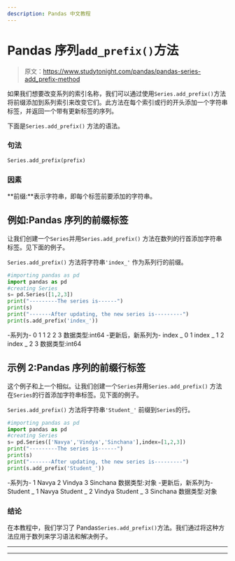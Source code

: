 ```yaml
---
description: Pandas 中文教程
---
```


# Pandas 序列`add_prefix()`方法

> 原文：<https://www.studytonight.com/pandas/pandas-series-add_prefix-method>

如果我们想要改变系列的索引名称，我们可以通过使用`Series.add_prefix()`方法将前缀添加到系列索引来改变它们。此方法在每个索引或行的开头添加一个字符串标签，并返回一个带有更新标签的序列。

下面是`Series.add_prefix()` 方法的语法。

### 句法

```py
Series.add_prefix(prefix)
```

### 因素

**前缀:**表示字符串，即每个标签前要添加的字符串。

## 例如:Pandas 序列的前缀标签

让我们创建一个`Series`并用`Series.add_prefix()` 方法在数列的行首添加字符串标签。见下面的例子。

`Series.add_prefix()` 方法将字符串`'index_'` 作为系列行的前缀。

```py
#importing pandas as pd
import pandas as pd
#creating Series
s= pd.Series([1,2,3])
print("---------The series is------")
print(s)
print("-------After updating, the new series is---------")
print(s.add_prefix('index_'))
```

-系列为-
0 1
1 2
2 3
数据类型:int64
-更新后，新系列为-
index _ 0 1
index _ 1 2
index _ 2 3
数据类型:int64

## 示例 2:Pandas 序列的前缀行标签

这个例子和上一个相似。让我们创建一个`Series`并用`Series.add_prefix()` 方法在`Series`的行首添加字符串标签。见下面的例子。

`Series.add_prefix()` 方法将字符串`'Student_'` 前缀到`Series`的行。

```py
#importing pandas as pd
import pandas as pd
#creating Series
s= pd.Series(['Navya','Vindya','Sinchana'],index=[1,2,3])
print("---------The series is------")
print(s)
print("-------After updating, the new series is---------")
print(s.add_prefix('Student_'))
```

-系列为-
1 Navya
2 Vindya
3 Sinchana
数据类型:对象
-更新后，新系列为-
Student _ 1 Navya
Student _ 2 Vindya
Student _ 3 Sinchana
数据类型:对象

### 结论

在本教程中，我们学习了 Pandas`Series.add_prefix()`方法。我们通过将这种方法应用于数列来学习语法和解决例子。

* * *

* * *